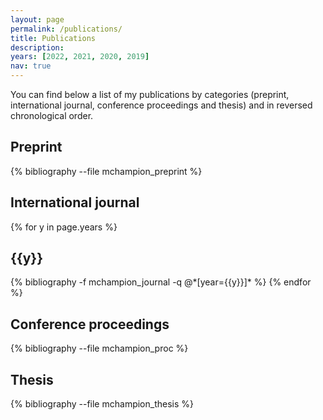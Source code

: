 ```yaml
---
layout: page
permalink: /publications/
title: Publications
description:  
years: [2022, 2021, 2020, 2019]
nav: true
---
```


You can find below a list of my publications by categories (preprint, international journal, conference proceedings and thesis) and in reversed chronological order.

## Preprint

<div class="publications">

{% bibliography --file mchampion_preprint %}

</div>

## International journal

<div class="publications">

{% for y in page.years %}
  <h2 class="year">{{y}}</h2>
  {% bibliography -f mchampion_journal -q @*[year={{y}}]* %}
{% endfor %}


</div>

## Conference proceedings

<div class="publications">

{% bibliography --file mchampion_proc %}


</div>

## Thesis

<div class="publications">

{% bibliography --file mchampion_thesis %}

</div>

